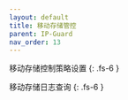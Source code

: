 ```yaml
---
layout: default
title: 移动存储管控
parent: IP-Guard
nav_order: 13
---
```


移动存储控制策略设置
{: .fs-6 }

移动存储日志查询
{: .fs-6 }
